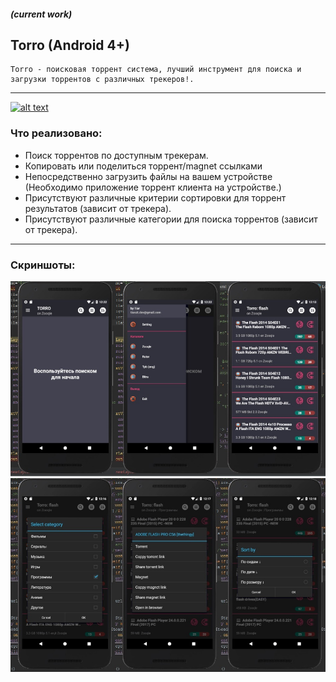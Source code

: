 ##### (current work)
## Torro (Android 4+) 
    Torro - поисковая торрент система, лучший инструмент для поиска и загрузки торрентов с различных трекеров!.
---
[![alt text](https://addons-media.operacdn.com/media/extensions/25/27525/3.2.1.2-rev1/icons/icon_64x64_ff64ae930a0d951b72ce59379e870655.png)](https://4pda.ru/forum/index.php?showtopic=909965 "Bug Report")
### Что реализовано:
* Поиск торрентов по доступным трекерам.
* Копировать или поделиться торрент/magnet ссылками
* Непосредственно загрузить файлы на вашем устройстве (Необходимо приложение торрент клиента на устройстве.)
* Присутствуют различные критерии сортировки для торрент результатов (зависит от трекера).
* Присутствуют различные категории для поиска торрентов (зависит от трекера).
---
### Скриншоты:
![alt text](https://github.com/Tiarait/Torro/blob/master/screenshots/trr0.jpg)
![alt text](https://github.com/Tiarait/Torro/blob/master/screenshots/trr1.jpg)
